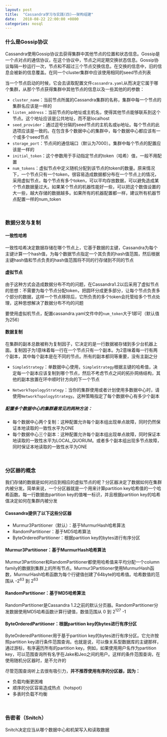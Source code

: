 ```yaml
---
layout: post
title:  "Cassandra学习与实践(四)——架构组建"
date:   2018-08-22 22:00:00 +0800
categories: nosql
---
```


### 什么是Gossip协议

Cassandra使用Gossip协议去获得集群中其他节点的位置和状态信息。Gossip是一个点对点的通信协议，在这个协议中，节点之间定期交换状态信息。Gossip协议每隔一秒运行一次，节点和不超过三个节点交换信息。在交换的信息中，旧的信息会被新的信息覆盖。在同一个cluster集群中应该使用相同的seed节点列表

当一个节点启动的时候，它会去读取配置文件`cassandra.yaml`从而决定它属于哪个集群，从那个节点获得集群中其他节点的信息以及一些其他的的参数：

- `cluster_name`：当前节点所属的Cassandra集群的名称，集群中每一个节点的集群名应该是一样的
- `listen_address`：当前节点的ip地址或主机名，使得其他节点能够联系到这个节点。这个地址应该是公共地址，而不是localhost
- `seed_provider`：通过逗号分隔的seed节点的主机名或ip地址。每个节点的此选项应该是一致的。在包含多个数据中心的集群中，每个数据中心都应该有一个或多个seed节点
- `storage_port`：节点间的通信端口（默认为7000）。集群中每个节点的配置应该是一样的
- `initial_token`：这个参数用于手动指定节点的token（哈希）值，一般不用配置
- `num_tokens`：虚拟节点中定义随机分配到该节点的token的数量。原来情况下，一个节点只有一个token，很容易造成数据都分布在一个节点上的情况，采用虚拟节点，每个节点有多个token，可以平均存放数据，可以避免造成某个节点数据量过大。如果某个节点的机器性能好一些，可以把这个数值设置的大一些，越大存储的数据越多。如果所有的机器配置都一样，建议所有机器节点配置一样的num_token

<br>

### 数据分发与复制

#### 一致性哈希

一致性哈希决定数据存储在哪个节点上，它基于数据的主键，Cassandra为每个主键计算一个hash值，为每个数据节点指定一个其负责的hash值范围，然后根据主键hash值和节点负责的hash值范围将不同的行存储到不同的节点

#### 虚拟节点

由于这种方式会造成数据分布不均的问题，在Cassandra1.2以后采用了虚拟节点的思想：不需要为每个节点分配token，把圆环分成更多部分，让每个节点负责多个部分的数据，这样一个节点移除后，它所负责的多个token会托管给多个节点处理，这种思想解决了数据分布不均的问题

要使用虚拟机节点，配置cassandra.yaml文件中的`num_token`大于1即可（默认值为256）

#### 数据复制

在集群的副本总数被称为复制因子，它决定的是一行数据被存储到多少台机器上面。复制因子为1意味着每一行在一个节点只有一个副本。为2意味着每一行有两个副本，其中每个副本是在不同的节点。所有的副本都同等重要，没有主副之分

- `SimpleStrategy`：单数据中心使用，`SimpleStrategy`根据主键的哈希值，决定每一个副本应该复制到哪个节点，然后不考虑节点之间的拓扑网络结构，其他的副本放置在环中顺时针方向的下一个节点

- `NetworkTopologyStrategy`：当你的集群使用或者计划使用多数据中心时，请使用`NetworkTopologyStrategy`。这种策略指定了每个数据中心有多少个副本


##### 配置多个数据中心的集群最常见的两种方法：

- 每个数据中心两个复制：这种配置允许每个副本组出现单点故障，同时仍然保证本地读取的一致性水平为ONE
- 每个数据中心三个副本：这种配置允许每个副本组出现单点故障，同时保证本地读取的一致性水平为LOCAL_QUORUM。或者多个副本组出现多节点故障，同时保证本地读取的一致性水平为ONE


<br>

### 分区器的概念

我们存储的数据是如何对应到相应的虚拟节点的呢？分区器决定了数据如何在集群内被分发。简单来说，一个分区器就是一个用来计算partition key哈希值的一个哈希函数。每一行数据由partition key的值唯一标识，并且根据partition key的哈希值决定如何在集群内被分发

#### Cassandra提供了以下这些分区器

- Murmur3Partitioner（默认）：基于MurmurHash哈希算法
- RandomPartitioner：基于MD5哈希算法
- ByteOrderedPartitioner：根据partition key的bytes进行有序分区

#### Murmur3Partitioner：基于MurmurHash哈希算法

Murmur3Partitioner和RandomPartitioner都使用哈希值来平均分配一个column family的数据到集群上的所有节点。Murmur3Partitioner使用MurmurHash函数，MurmurHash哈希函数为每个行键值创建了64byte的哈希值。哈希数值的范围从 -2<sup>63</sup> 到 2<sup>63</sup> 

#### RandomPartitioner：基于MD5哈希算法

RandomPartitioner是Cassandra 1.2之前的默认分页器。RandomPartitioner分发数据使用MD5哈希函数计算行键值，数值范围从 0 到 2<sup>127</sup> -1

#### ByteOrderedPartitioner：根据partition key的bytes进行有序分区

ByteOrderedPartitioner用于基于partition key的bytes进行有序分区。它允许按照partition key进行条件范围查询。也就是说，可以像关系型数据库的主键那样，通过游标，有序遍历所有的partition key。例如，如果使用用户名作为partition key，可以范围查询所有名字在Jake和Jeo之间的用户。这样的条件范围查询，在使用随机分区器时，是不允许的

尽管范围查询听上去很有吸引力，**并不推荐使用有序的分区器，因为：**

- 负载均衡更困难
- 顺序的分区容易造成热点（hotspot）
- 多表时负载不均衡


<br>

### 告密者（Snitch）

Snitch决定应当从哪个数据中心和机架写入和读取数据




















